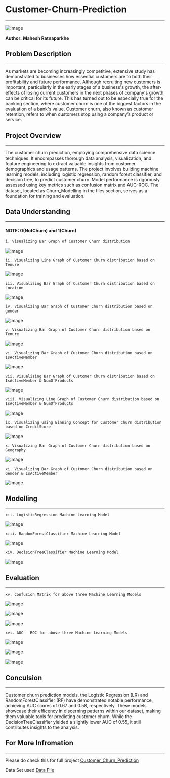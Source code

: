 # Customer-Churn-Prediction
---------------------------------------------------------------------------------------------------------------------------------------------------------------------------------------------------------------------
![image](https://github.com/Mahi4052/Customer-Churn-Prediction/assets/95848665/d2b4e820-1029-41ff-ab64-074f900543fa)

__Author:__ __Mahesh Ratnaparkhe__

## Problem Description
---------------------------------------------------------------------------------------------------------------------------------------------------------------------------------------------------------------------
As markets are becoming increasingly competitive, extensive study has demonstrated to businesses how essential customers are to both their profitability and future performance. Although recruiting new customers is important, particularly in the early stages of a business's growth, the after-effects of losing current customers in the next phases of company's growth can be critical for its future. This has turned out to be especially true for the banking section, where customer churn is one of the biggest factors in the evaluation of a bank's value. Customer churn, also known as customer retention, refers to when customers stop using a company’s product or service.

## Project Overview
---------------------------------------------------------------------------------------------------------------------------------------------------------------------------------------------------------------------
The customer churn prediction, employing comprehensive data science techniques. It encompasses thorough data analysis, visualization, and feature engineering to extract valuable insights from customer demographics and usage patterns. The project involves building machine learning models, including logistic regression, random forest classifier, and decision tree, to predict customer churn. Model performance is rigorously assessed using key metrics such as confusion matrix and AUC-ROC. The dataset, located as Churn_Modelling in the files section, serves as a foundation for training and evaluation.

## Data Understanding 
---------------------------------------------------------------------------------------------------------------------------------------------------------------------------------------------------------------------
#### NOTE: 0(NotChurn) and 1(Churn)
    i. Visualizing Bar Graph of Customer Churn distribution
![image](https://github.com/Mahi4052/Customer-Churn-Prediction/assets/95848665/b4722565-428b-498a-83cb-16b09f708b72)

    ii. Visualizing Line Graph of Customer Churn distribution based on Tenure
![image](https://github.com/Mahi4052/Customer-Churn-Prediction/assets/95848665/73411f48-c6fb-4579-91d4-46d782090e97)

    iii. Visualizing Bar Graph of Customer Churn distribution based on Location
![image](https://github.com/Mahi4052/Customer-Churn-Prediction/assets/95848665/d0f3db0f-f645-4a30-8a41-d83ca690d0d5)

    iv. Visualizing Bar Graph of Customer Churn distribution based on gender
![image](https://github.com/Mahi4052/Customer-Churn-Prediction/assets/95848665/15b38b80-1d59-4c7e-9d74-9c32c9cfef09)

    v. Visualizing Bar Graph of Customer Churn distribution based on Tenure
![image](https://github.com/Mahi4052/Customer-Churn-Prediction/assets/95848665/24abb4df-a27a-4fa3-897f-1c7eb15d9898)

    vi. Visualizing Bar Graph of Customer Churn distribution based on IsActiveMember
![image](https://github.com/Mahi4052/Customer-Churn-Prediction/assets/95848665/facf6a5c-9158-4177-9d3c-bddcd7ec4f9d)

    vii. Visualizing Bar Graph of Customer Churn distribution based on IsActiveMember & NumOfProducts
![image](https://github.com/Mahi4052/Customer-Churn-Prediction/assets/95848665/e21f8a7c-49a6-47c8-9e80-0881a863d46f)

    viii. Visualizing Line Graph of Customer Churn distribution based on IsActiveMember & NumOfProducts
![image](https://github.com/Mahi4052/Customer-Churn-Prediction/assets/95848665/ab7b3e44-9090-4d67-b203-7bad0bc88fa4)

    ix. Visualizing using Binning Concept for Customer Churn distribution based on CreditScore
![image](https://github.com/Mahi4052/Customer-Churn-Prediction/assets/95848665/dc81b587-72cf-4035-bb9d-d0c5b9781fa7)

    x. Visualizing Bar Graph of Customer Churn distribution based on Geography
![image](https://github.com/Mahi4052/Customer-Churn-Prediction/assets/95848665/5ecb3ff9-ecb1-4f49-afd7-d39be4772cde)

    xi. Visualizing Bar Graph of Customer Churn distribution based on Gender & IsActiveMember
![image](https://github.com/Mahi4052/Customer-Churn-Prediction/assets/95848665/d037d3bc-44dc-4bc9-bc4e-316b0fff9153)

## Modelling
---------------------------------------------------------------------------------------------------------------------------------------------------------------------------------------------------------------------
    xii. LogisticRegression Machine Learning Model
![image](https://github.com/Mahi4052/Customer-Churn-Prediction/assets/95848665/eeb3fb93-6ada-4332-9a22-64926dfefe7a)

    xiii. RandomForestClassifier Machine Learning Model
![image](https://github.com/Mahi4052/Customer-Churn-Prediction/assets/95848665/47b1b042-453f-4de6-98eb-69d5f12c6afc)

    xiv. DecisionTreeClassifier Machine Learning Model
![image](https://github.com/Mahi4052/Customer-Churn-Prediction/assets/95848665/6daab9c8-8065-4457-9cca-4e6595065b8c)

## Evaluation
---------------------------------------------------------------------------------------------------------------------------------------------------------------------------------------------------------------------
    xv. Confusion Matrix for above three Machine Learning Models
![image](https://github.com/Mahi4052/Customer-Churn-Prediction/assets/95848665/b391a80a-8f39-482b-b521-05fddaaed150)

![image](https://github.com/Mahi4052/Customer-Churn-Prediction/assets/95848665/b12fdbc2-2a68-4763-9ab5-dd71ecaf8fbf)

![image](https://github.com/Mahi4052/Customer-Churn-Prediction/assets/95848665/7ca6a8ff-7e4e-410b-9d11-14ae67cf703f)

    xvi. AUC - ROC for above three Machine Learning Models
![image](https://github.com/Mahi4052/Customer-Churn-Prediction/assets/95848665/99e736e4-cf7c-46fa-9879-e7c9ad864abb)

![image](https://github.com/Mahi4052/Customer-Churn-Prediction/assets/95848665/a224a2b7-2f52-4270-9515-c021a7b4f82b)

![image](https://github.com/Mahi4052/Customer-Churn-Prediction/assets/95848665/57aa177e-2944-4820-89f5-8fb51073d9e9)

## Conculsion
---------------------------------------------------------------------------------------------------------------------------------------------------------------------------------------------------------------------
Customer churn prediction models, the Logistic Regression (LR) and RandomForestClassifier (RF) have demonstrated notable performance, achieving AUC scores of 0.67 and 0.58, respectively. These models showcase their efficency in discerning patterns within our dataset, making them valuable tools for predicting customer churn. While the DecisionTreeClassifier yielded a slightly lower AUC of 0.55, it still contributes insights to the analysis.

## For More Infromation
---------------------------------------------------------------------------------------------------------------------------------------------------------------------------------------------------------------------
Please do check this for full project [Customer_Churn_Prediction](https://github.com/Mahi4052/Customer-Churn-Prediction/blob/main/Customer_Churn_Prediction.ipynb)

Data Set used [Data File](https://github.com/Mahi4052/Customer-Churn-Prediction/blob/main/Churn_Modelling.csv)
    












    
